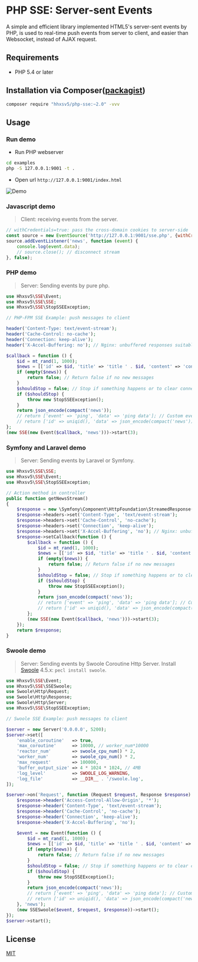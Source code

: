 PHP SSE: Server-sent Events
======

A simple and efficient library implemented HTML5's server-sent events by PHP, is used to real-time push events from server to client, and easier than
Websocket, instead of AJAX request.

## Requirements

* PHP 5.4 or later

## Installation via Composer([packagist](https://packagist.org/packages/hhxsv5/php-sse))

```BASH
composer require "hhxsv5/php-sse:~2.0" -vvv
```

## Usage

### Run demo

- Run PHP webserver

```Bash
cd examples
php -S 127.0.0.1:9001 -t .
```

- Open url `http://127.0.0.1:9001/index.html`

![Demo](https://raw.githubusercontent.com/hhxsv5/php-sse/master/sse.png)

### Javascript demo

> Client: receiving events from the server.

```Javascript
// withCredentials=true: pass the cross-domain cookies to server-side
const source = new EventSource('http://127.0.0.1:9001/sse.php', {withCredentials: true});
source.addEventListener('news', function (event) {
    console.log(event.data);
    // source.close(); // disconnect stream
}, false);
```

### PHP demo

> Server: Sending events by pure php.

```PHP
use Hhxsv5\SSE\Event;
use Hhxsv5\SSE\SSE;
use Hhxsv5\SSE\StopSSEException;

// PHP-FPM SSE Example: push messages to client

header('Content-Type: text/event-stream');
header('Cache-Control: no-cache');
header('Connection: keep-alive');
header('X-Accel-Buffering: no'); // Nginx: unbuffered responses suitable for Comet and HTTP streaming applications

$callback = function () {
    $id = mt_rand(1, 1000);
    $news = [['id' => $id, 'title' => 'title ' . $id, 'content' => 'content ' . $id]]; // Get news from database or service.
    if (empty($news)) {
        return false; // Return false if no new messages
    }
    $shouldStop = false; // Stop if something happens or to clear connection, browser will retry
    if ($shouldStop) {
        throw new StopSSEException();
    }
    return json_encode(compact('news'));
    // return ['event' => 'ping', 'data' => 'ping data']; // Custom event temporarily: send ping event
    // return ['id' => uniqid(), 'data' => json_encode(compact('news'))]; // Custom event Id
};
(new SSE(new Event($callback, 'news')))->start(3);
```

### Symfony and Laravel demo

> Server: Sending events by Laravel or Symfony.

```PHP
use Hhxsv5\SSE\SSE;
use Hhxsv5\SSE\Event;
use Hhxsv5\SSE\StopSSEException;

// Action method in controller
public function getNewsStream()
{
    $response = new \Symfony\Component\HttpFoundation\StreamedResponse();
    $response->headers->set('Content-Type', 'text/event-stream');
    $response->headers->set('Cache-Control', 'no-cache');
    $response->headers->set('Connection', 'keep-alive');
    $response->headers->set('X-Accel-Buffering', 'no'); // Nginx: unbuffered responses suitable for Comet and HTTP streaming applications
    $response->setCallback(function () {
        $callback = function () {
            $id = mt_rand(1, 1000);
            $news = [['id' => $id, 'title' => 'title ' . $id, 'content' => 'content ' . $id]]; // Get news from database or service.
            if (empty($news)) {
                return false; // Return false if no new messages
            }
            $shouldStop = false; // Stop if something happens or to clear connection, browser will retry
            if ($shouldStop) {
                throw new StopSSEException();
            }
            return json_encode(compact('news'));
            // return ['event' => 'ping', 'data' => 'ping data']; // Custom event temporarily: send ping event
            // return ['id' => uniqid(), 'data' => json_encode(compact('news'))]; // Custom event Id
        };
        (new SSE(new Event($callback, 'news')))->start(3);
    });
    return $response;
}
```

### Swoole demo

> Server: Sending events by Swoole Coroutine Http Server.
> Install [Swoole](https://github.com/swoole/swoole-src) 4.5.x: `pecl install swoole`.

```php
use Hhxsv5\SSE\Event;
use Hhxsv5\SSE\SSESwoole;
use Swoole\Http\Request;
use Swoole\Http\Response;
use Swoole\Http\Server;
use Hhxsv5\SSE\StopSSEException;

// Swoole SSE Example: push messages to client

$server = new Server('0.0.0.0', 5200);
$server->set([
    'enable_coroutine'   => true,
    'max_coroutine'      => 10000, // worker_num*10000
    'reactor_num'        => swoole_cpu_num() * 2,
    'worker_num'         => swoole_cpu_num() * 2,
    'max_request'        => 100000,
    'buffer_output_size' => 4 * 1024 * 1024, // 4MB
    'log_level'          => SWOOLE_LOG_WARNING,
    'log_file'           => __DIR__ . '/swoole.log',
]);

$server->on('Request', function (Request $request, Response $response) use ($server) {
    $response->header('Access-Control-Allow-Origin', '*');
    $response->header('Content-Type', 'text/event-stream');
    $response->header('Cache-Control', 'no-cache');
    $response->header('Connection', 'keep-alive');
    $response->header('X-Accel-Buffering', 'no');

    $event = new Event(function () {
        $id = mt_rand(1, 1000);
        $news = [['id' => $id, 'title' => 'title ' . $id, 'content' => 'content ' . $id]]; // Get news from database or service.
        if (empty($news)) {
            return false; // Return false if no new messages
        }
        $shouldStop = false; // Stop if something happens or to clear connection, browser will retry
        if ($shouldStop) {
            throw new StopSSEException();
        }
        return json_encode(compact('news'));
        // return ['event' => 'ping', 'data' => 'ping data']; // Custom event temporarily: send ping event
        // return ['id' => uniqid(), 'data' => json_encode(compact('news'))]; // Custom event Id
    }, 'news');
    (new SSESwoole($event, $request, $response))->start();
});
$server->start();
```

## License

[MIT](https://github.com/hhxsv5/php-sse/blob/master/LICENSE)
